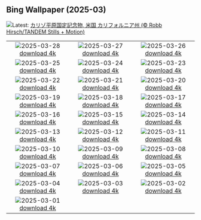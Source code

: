 ## Bing Wallpaper (2025-03)
![](https://www.bing.com/th?id=OHR.CarrizoBloom_JA-JP0990703107_UHD.jpg&w=1000)Latest: [カリゾ平原国定記念物, 米国 カリフォルニア州 (© Robb Hirsch/TANDEM Stills + Motion)](https://www.bing.com/th?id=OHR.CarrizoBloom_JA-JP0990703107_UHD.jpg)

|      |      |      |
| :----: | :----: | :----: |
|![](https://www.bing.com/th?id=OHR.NestingMonarch_JA-JP0784290288_UHD.jpg&pid=hp&w=384&h=216&rs=1&c=4)2025-03-28 [download 4k](https://www.bing.com/th?id=OHR.NestingMonarch_JA-JP0784290288_UHD.jpg)|![](https://www.bing.com/th?id=OHR.OdeonAthens_JA-JP0554447843_UHD.jpg&pid=hp&w=384&h=216&rs=1&c=4)2025-03-27 [download 4k](https://www.bing.com/th?id=OHR.OdeonAthens_JA-JP0554447843_UHD.jpg)|![](https://www.bing.com/th?id=OHR.CrystalManatee_JA-JP0403735948_UHD.jpg&pid=hp&w=384&h=216&rs=1&c=4)2025-03-26 [download 4k](https://www.bing.com/th?id=OHR.CrystalManatee_JA-JP0403735948_UHD.jpg)|
|![](https://www.bing.com/th?id=OHR.HobbitHole_JA-JP0242283883_UHD.jpg&pid=hp&w=384&h=216&rs=1&c=4)2025-03-25 [download 4k](https://www.bing.com/th?id=OHR.HobbitHole_JA-JP0242283883_UHD.jpg)|![](https://www.bing.com/th?id=OHR.ElephantGrass_JA-JP0063384057_UHD.jpg&pid=hp&w=384&h=216&rs=1&c=4)2025-03-24 [download 4k](https://www.bing.com/th?id=OHR.ElephantGrass_JA-JP0063384057_UHD.jpg)|![](https://www.bing.com/th?id=OHR.NebraskaStorm_JA-JP9880301157_UHD.jpg&pid=hp&w=384&h=216&rs=1&c=4)2025-03-23 [download 4k](https://www.bing.com/th?id=OHR.NebraskaStorm_JA-JP9880301157_UHD.jpg)|
|![](https://www.bing.com/th?id=OHR.CenoteLilies_JA-JP9666252322_UHD.jpg&pid=hp&w=384&h=216&rs=1&c=4)2025-03-22 [download 4k](https://www.bing.com/th?id=OHR.CenoteLilies_JA-JP9666252322_UHD.jpg)|![](https://www.bing.com/th?id=OHR.DanumValley_JA-JP9471621232_UHD.jpg&pid=hp&w=384&h=216&rs=1&c=4)2025-03-21 [download 4k](https://www.bing.com/th?id=OHR.DanumValley_JA-JP9471621232_UHD.jpg)|![](https://www.bing.com/th?id=OHR.SpringDaffodils_JA-JP0516701335_UHD.jpg&pid=hp&w=384&h=216&rs=1&c=4)2025-03-20 [download 4k](https://www.bing.com/th?id=OHR.SpringDaffodils_JA-JP0516701335_UHD.jpg)|
|![](https://www.bing.com/th?id=OHR.BlackHeron_JA-JP0377876469_UHD.jpg&pid=hp&w=384&h=216&rs=1&c=4)2025-03-19 [download 4k](https://www.bing.com/th?id=OHR.BlackHeron_JA-JP0377876469_UHD.jpg)|![](https://www.bing.com/th?id=OHR.SedonaSpring_JA-JP0072901423_UHD.jpg&pid=hp&w=384&h=216&rs=1&c=4)2025-03-18 [download 4k](https://www.bing.com/th?id=OHR.SedonaSpring_JA-JP0072901423_UHD.jpg)|![](https://www.bing.com/th?id=OHR.BeckettBridge_JA-JP9875156013_UHD.jpg&pid=hp&w=384&h=216&rs=1&c=4)2025-03-17 [download 4k](https://www.bing.com/th?id=OHR.BeckettBridge_JA-JP9875156013_UHD.jpg)|
|![](https://www.bing.com/th?id=OHR.NusaPenida_JA-JP6740183252_UHD.jpg&pid=hp&w=384&h=216&rs=1&c=4)2025-03-16 [download 4k](https://www.bing.com/th?id=OHR.NusaPenida_JA-JP6740183252_UHD.jpg)|![](https://www.bing.com/th?id=OHR.ForumRomanum_JA-JP6466904487_UHD.jpg&pid=hp&w=384&h=216&rs=1&c=4)2025-03-15 [download 4k](https://www.bing.com/th?id=OHR.ForumRomanum_JA-JP6466904487_UHD.jpg)|![](https://www.bing.com/th?id=OHR.BasqueDolmen_JA-JP6281411037_UHD.jpg&pid=hp&w=384&h=216&rs=1&c=4)2025-03-14 [download 4k](https://www.bing.com/th?id=OHR.BasqueDolmen_JA-JP6281411037_UHD.jpg)|
|![](https://www.bing.com/th?id=OHR.HoliColors_JA-JP6070846521_UHD.jpg&pid=hp&w=384&h=216&rs=1&c=4)2025-03-13 [download 4k](https://www.bing.com/th?id=OHR.HoliColors_JA-JP6070846521_UHD.jpg)|![](https://www.bing.com/th?id=OHR.Omizutori2025_JA-JP2990990687_UHD.jpg&pid=hp&w=384&h=216&rs=1&c=4)2025-03-12 [download 4k](https://www.bing.com/th?id=OHR.Omizutori2025_JA-JP2990990687_UHD.jpg)|![](https://www.bing.com/th?id=OHR.TohokuEarthquake2025_JA-JP8965651144_UHD.jpg&pid=hp&w=384&h=216&rs=1&c=4)2025-03-11 [download 4k](https://www.bing.com/th?id=OHR.TohokuEarthquake2025_JA-JP8965651144_UHD.jpg)|
|![](https://www.bing.com/th?id=OHR.PandaSnow_JA-JP3991253092_UHD.jpg&pid=hp&w=384&h=216&rs=1&c=4)2025-03-10 [download 4k](https://www.bing.com/th?id=OHR.PandaSnow_JA-JP3991253092_UHD.jpg)|![](https://www.bing.com/th?id=OHR.ItalyClock_JA-JP3693788365_UHD.jpg&pid=hp&w=384&h=216&rs=1&c=4)2025-03-09 [download 4k](https://www.bing.com/th?id=OHR.ItalyClock_JA-JP3693788365_UHD.jpg)|![](https://www.bing.com/th?id=OHR.FearlessWomen_JA-JP3446140149_UHD.jpg&pid=hp&w=384&h=216&rs=1&c=4)2025-03-08 [download 4k](https://www.bing.com/th?id=OHR.FearlessWomen_JA-JP3446140149_UHD.jpg)|
|![](https://www.bing.com/th?id=OHR.PlumBlossom_JA-JP3242294823_UHD.jpg&pid=hp&w=384&h=216&rs=1&c=4)2025-03-07 [download 4k](https://www.bing.com/th?id=OHR.PlumBlossom_JA-JP3242294823_UHD.jpg)|![](https://www.bing.com/th?id=OHR.NevadaBigHorns_JA-JP0367669044_UHD.jpg&pid=hp&w=384&h=216&rs=1&c=4)2025-03-06 [download 4k](https://www.bing.com/th?id=OHR.NevadaBigHorns_JA-JP0367669044_UHD.jpg)|![](https://www.bing.com/th?id=OHR.SuratThani_JA-JP0039497594_UHD.jpg&pid=hp&w=384&h=216&rs=1&c=4)2025-03-05 [download 4k](https://www.bing.com/th?id=OHR.SuratThani_JA-JP0039497594_UHD.jpg)|
|![](https://www.bing.com/th?id=OHR.MardiGrasJackson_JA-JP2336854900_UHD.jpg&pid=hp&w=384&h=216&rs=1&c=4)2025-03-04 [download 4k](https://www.bing.com/th?id=OHR.MardiGrasJackson_JA-JP2336854900_UHD.jpg)|![](https://www.bing.com/th?id=OHR.Hinamatsuri2025_JA-JP2146557406_UHD.jpg&pid=hp&w=384&h=216&rs=1&c=4)2025-03-03 [download 4k](https://www.bing.com/th?id=OHR.Hinamatsuri2025_JA-JP2146557406_UHD.jpg)|![](https://www.bing.com/th?id=OHR.HornbillPair_JA-JP1960738768_UHD.jpg&pid=hp&w=384&h=216&rs=1&c=4)2025-03-02 [download 4k](https://www.bing.com/th?id=OHR.HornbillPair_JA-JP1960738768_UHD.jpg)|
|![](https://www.bing.com/th?id=OHR.EucalyptusForest_JA-JP1746182669_UHD.jpg&pid=hp&w=384&h=216&rs=1&c=4)2025-03-01 [download 4k](https://www.bing.com/th?id=OHR.EucalyptusForest_JA-JP1746182669_UHD.jpg)|